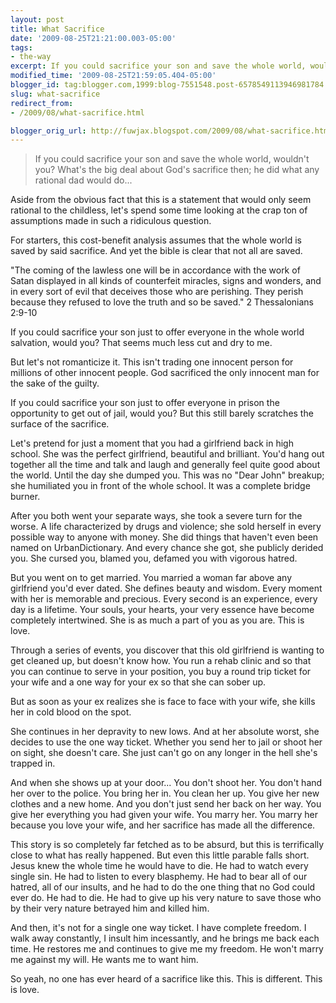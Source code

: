```yaml
---
layout: post
title: What Sacrifice
date: '2009-08-25T21:21:00.003-05:00'
tags: 
- the-way
excerpt: If you could sacrifice your son and save the whole world, wouldn't you?
modified_time: '2009-08-25T21:59:05.404-05:00'
blogger_id: tag:blogger.com,1999:blog-7551548.post-6578549113946981784
slug: what-sacrifice
redirect_from: 
- /2009/08/what-sacrifice.html

blogger_orig_url: http://fuwjax.blogspot.com/2009/08/what-sacrifice.html
---
```


> If you could sacrifice your son and save the whole world, wouldn't you? What's the big deal about God's sacrifice then; he did what any rational dad would do...

Aside from the obvious fact that this is a statement that would only seem rational to the childless, let's spend some time looking at the crap ton of assumptions made in such a ridiculous question.

For starters, this cost-benefit analysis assumes that the whole world is saved by said sacrifice. And yet the bible is clear that not all are saved.

"The coming of the lawless one will be in accordance with the work of Satan displayed in all kinds of counterfeit miracles, signs and wonders, and in every sort of evil that deceives those who are perishing. They perish because they refused to love the truth and so be saved." 2 Thessalonians 2:9-10

If you could sacrifice your son just to offer everyone in the whole world salvation, would you? That seems much less cut and dry to me.

But let's not romanticize it. This isn't trading one innocent person for millions of other innocent people. God sacrificed the only innocent man for the sake of the guilty.

If you could sacrifice your son just to offer everyone in prison the opportunity to get out of jail, would you? But this still barely scratches the surface of the sacrifice.

Let's pretend for just a moment that you had a girlfriend back in high school. She was the perfect girlfriend, beautiful and brilliant. You'd hang out together all the time and talk and laugh and generally feel quite good about the world. Until the day she dumped you. This was no "Dear John" breakup; she humiliated you in front of the whole school. It was a complete bridge burner.

After you both went your separate ways, she took a severe turn for the worse. A life characterized by drugs and violence; she sold herself in every possible way to anyone with money. She did things that haven't even been named on UrbanDictionary. And every chance she got, she publicly derided you. She cursed you, blamed you, defamed you with vigorous hatred.

But you went on to get married. You married a woman far above any girlfriend you'd ever dated. She defines beauty and wisdom. Every moment with her is memorable and precious. Every second is an experience, every day is a lifetime. Your souls, your hearts, your very essence have become completely intertwined. She is as much a part of you as you are. This is love.

Through a series of events, you discover that this old girlfriend is wanting to get cleaned up, but doesn't know how. You run a rehab clinic and so that you can continue to serve in your position, you buy a round trip ticket for your wife and a one way for your ex so that she can sober up.

But as soon as your ex realizes she is face to face with your wife, she kills her in cold blood on the spot.

She continues in her depravity to new lows. And at her absolute worst, she decides to use the one way ticket. Whether you send her to jail or shoot her on sight, she doesn't care. She just can't go on any longer in the hell she's trapped in.

And when she shows up at your door... You don't shoot her. You don't hand her over to the police. You bring her in. You clean her up. You give her new clothes and a new home. And you don't just send her back on her way. You give her everything you had given your wife. You marry her. You marry her because you love your wife, and her sacrifice has made all the difference.

This story is so completely far fetched as to be absurd, but this is terrifically close to what has really happened. But even this little parable falls short. Jesus knew the whole time he would have to die. He had to watch every single sin. He had to listen to every blasphemy. He had to bear all of our hatred, all of our insults, and he had to do the one thing that no God could ever do. He had to die. He had to give up his very nature to save those who by their very nature betrayed him and killed him.

And then, it's not for a single one way ticket. I have complete freedom. I walk away constantly, I insult him incessantly, and he brings me back each time. He restores me and continues to give me my freedom. He won't marry me against my will. He wants me to want him.

So yeah, no one has ever heard of a sacrifice like this. This is different. This is love.